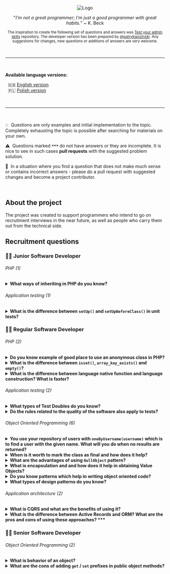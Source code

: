 <p align="center">
  <img src="https://kinsta.com/wp-content/uploads/2017/03/wordpress-developer.png" alt="Logo"/>
</p>

<p align="center">
  "<i>I'm not a great programmer; I'm just a good programmer with great habits.</i>" ~ K. Beck
</p>

<p align="center">
<sub>
  The inspiration to create the following set of questions and answers was <a href="https://github.com/trimstray/test-your-sysadmin-skills">Test your admin skills</a> repository. The developer version has been prepared by <a href="https://github.com/patrykwozinski">@patrykwozinski</a>. Any suggestions for changes, new questions or additions of answers are very welcome.
</sub>
</p>

<br>

***

<br>

<b>Available language versions:</b>
<p>
  &nbsp;&nbsp;🇬🇧 <a href="https://github.com/patrykwozinski/dev-recruitment/blob/master/README.md">English version</a>
  <br>
  &nbsp;&nbsp;🇵🇱 <a href="https://github.com/patrykwozinski/dev-recruitment/blob/master/translations/PL.md">Polish version</a>
</p>

<br>

***

<br>

:bulb: &nbsp;Questions are only examples and initial implementation to the topic. Completely exhausting the topic is possible after searching for materials on your own.

:warning: &nbsp;Questions marked **`***`** do not have answers or they are incomplete. It is nice to see in such cases **pull requests** with the suggested problem solution.

:vertical_traffic_light: &nbsp;In a situation where you find a question that does not make much sense or contains incorrect answers - please do a pull request with suggested changes and become a project contributor.

<br>

## About the project
The project was created to support programmers who intend to go on recruitment interviews in the near future, as well as people who carry them out from the technical side.

## Recruitment questions


### 👨‍🎓 Junior Software Developer

###### PHP (1)
<details>
<summary><b>What ways of inheriting in PHP do you know?</b></summary><br>

In a PHP exists inheriting by `extends` keyword from one class. We can also inherit from many places by `Trait`.  
</details>

###### Application testing (1)
<details>
  <summary><b>What is the difference between <code>setUp()</code> and <code>setUpBeforeClass()</code> in unit tests?</b></summary><br>
  
  - `setUp()`  method called before every unit test in class, everytime after test `tearDown()` is called
  - `setUpBeforeClass()` method called once before all tests in testing class, after all tests `tearDownAfterClass()` is called
</details>


### 👨‍💻 Regular Software Developer

###### PHP (2)

<details>
  <summary><b>Do you know example of good place to use an anonymous class in PHP?</b></summary><br>
  
  A great place to use an anonymous class are Stubs and other test doubles where we are not interrested which object is returned. For example `StubRepository` which implements interface of concrete repository depending on provided parameters can create specific needed anonymous class.
</details>

<details>
  <summary><b>What is the difference between <code>isset()</code>, <code>array_key_exists()</code> and <code>empty()</code>?</b></summary><br>
  
  - `isset()` checks if element exists and has value including: `0`, empty string, `false`; return `false` when value is `null`
  - `empty()` checks if element exists and is not empty and not zero value; return `true` for `null`, `0`, `false`, empty strings etc
  - `array_key_exists()` checks only if array has specific key
  
  `isset()` and `empty()` are language constructions. `array_key_exists()` is a function.
</details>

<details>
  <summary><b>What is the difference between language native function and language construction? What is faster?</b></summary><br>
  
  Native language functions are written in a specific programming language and are definitely slower than language constructs that are written in the language in which the language itself was created. For PHP this is C.
</details>


###### Application testing (2)

<details>
  <summary><b>What types of Test Doubles do you know?</b></summary><br>

  Dummy, Fake, Stub, Spy, Mock. They are used to plug the implementation.
</details>

<details>
  <summary><b>Do the rules related to the quality of the software also apply to tests?</b></summary><br>
  
  Yes, the quality of the tests is as important as the quality of the application. It is also worth putting a lot of effort into their proper preparation, because poor quality tests are expensive to maintain and cause many problems.
  </details>

###### Object Oriented Programming (6)

<details>
  <summary><b>You use your repository of users with <code>oneByUsername(username)</code> which is to find a user with the given name. What will you do when no results are returned?</b></summary><br>
  
The best way is to throw an exception, because the user's search assumption is not really met. Another way is returning `null` value. Anwers like: empty user object, empty list, empty array or `false` are incorrect.
</details>
  
 <details>
  <summary><b>When is it worth to mark the class as final and how does it help?</b></summary><br>
  
 At the moment when the class is already concrete - it inherits from the abstract or implements the interface. This blocks unnecessary levels of inheritance and forces the composition.
</details> 

<details>
  <summary><b>What are the advantages of using <code>NullObject</code> pattern?</b></summary><br>
  
  **NullObject** pattern is a great tool to fight with ubiquitous nulls, `NullPointerException` and creating useless if statements.
</details>

<details>
  <summary><b>What is encapsulation and and how does it help in obtaining Value Objects?</b></summary><br>
  
  Value Objects hides implementation of native language functions by using behaviors. They give a higher level of abstraction. Thanks to Value Objects, we are able to determine the specific level of natural language that we will use during application development.
</details>  

<details>
  <summary><b>Do you know patterns which help in writing object oriented code?</b></summary><br>
  
  One of the sets of principles related to OOP is **GRASP** - General Responsibility Assignment Software Principles, which consists of nine rules about how to design a code and answer the questions: where to put some responsibility, who to assign responsibility to, how to manage dependencies and many more.
</details>

<details>
  <summary><b>What types of design patterns do you know?</b></summary><br>
  
  Design patterns are divided into three types:
  - **creational patterns**
  - **structural patterns**
  - **behavioral patterns**
</details>

###### Application architecture (2)

<details>
  <summary><b>What is CQRS and what are the benefits of using it?</b></summary><br>
  
  **Command-Query Responsibility Segregation** is a separation of the model into read model and write model. Using CQRS we create `Commands` and `Queries`. Command is never returns anything and query only ask for something - it never modifies data.
</details>

<details>
  <summary><b>What is the difference between Active Records and ORM? What are the pros and cons of using these approaches? ***</b></summary><br>
  
  :warning: Missing answer. Create a pull request and become a contributor!
</details>


### 👨‍🏫 Senior Software Developer

###### Object Oriented Programming (2)

<details>
  <summary><b>What is behavior of an object?</b></summary><br>  

  Behavior of an object is a thing possible to the living creature. For example `document->reassign(owner)` - we can reassign new owner of a document. Getting and setting this information is not a behavior.
</details>

<details>
  <summary><b>What are the cons of adding <code>get</code> / <code>set</code> prefixes in public object methods?</b></summary><br>
  
  Adding prefixes such as `get` or `set` blocks us from being able to read the responsibility of classes and their characteristics. Getters and setters are procedural approach and are an incorrect habit that results in too much information being sent out of the class. Public methods should describe available interactions with an object and present his features.
</details>
